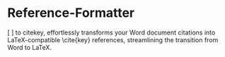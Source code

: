 # Reference-Formatter
[ ] to citekey, effortlessly transforms your Word document citations into LaTeX-compatible \cite{key} references, streamlining the transition from Word to LaTeX.
